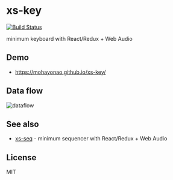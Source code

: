 # xs-key
[![Build Status](https://img.shields.io/travis/mohayonao/xs-key.svg?style=flat-square)](https://travis-ci.org/mohayonao/xs-key)

minimum keyboard with React/Redux + Web Audio

## Demo

- https://mohayonao.github.io/xs-key/

## Data flow

![dataflow](https://cloud.githubusercontent.com/assets/158075/19823293/cee2e626-9da2-11e6-88c2-062f6c2cbaa5.png)

## See also

- [xs-seq](https://github.com/mohayonao/xs-seq) - minimum sequencer with React/Redux + Web Audio

## License

MIT
